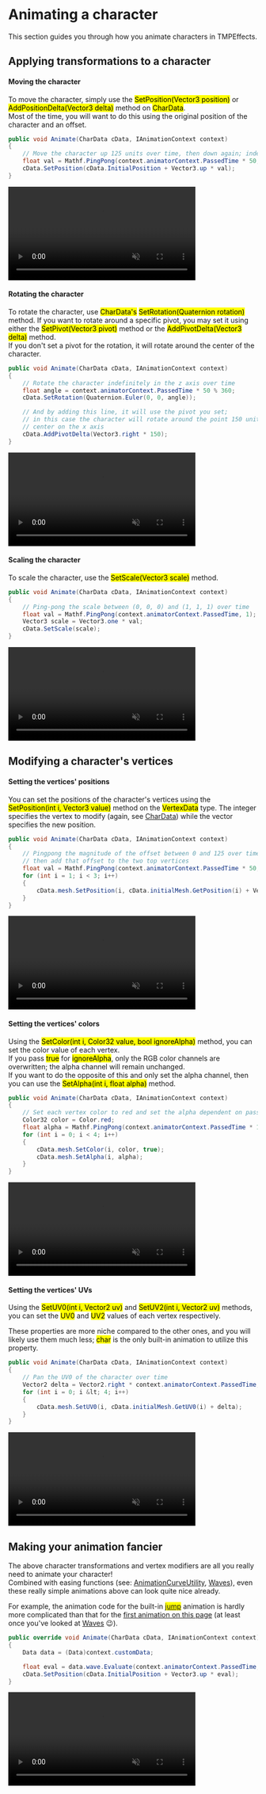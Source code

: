 <link rel="stylesheet" type="text/css" href="../styles.css">

# Animating a character 
This section guides you through how you animate characters in TMPEffects.

## Applying transformations to a character
#### Moving the character
To move the character, simply use the <mark class="markstyle">SetPosition(Vector3 position)</mark> or  <mark class="markstyle">AddPositionDelta(Vector3 delta)</mark>
method on <mark class="markstyle">CharData</mark>.  
Most of the time, you will want to do this using the original position of the character and an offset.

```csharp
public void Animate(CharData cData, IAnimationContext context)
{
    // Move the character up 125 units over time, then down again; indefinitely
    float val = Mathf.PingPong(context.animatorContext.PassedTime * 50, 125);
    cData.SetPosition(cData.InitialPosition + Vector3.up * val);
}
```

<video style="min-width: 300px; max-width: 2000px; width:75%; height:auto;" src="../videos/animatingacharacter/moving.mp4" width="320" height="240" autoplay loop muted>
  Your browser does not support the video tag.
</video>

#### Rotating the character
To rotate the character, use <mark class="markstyle">CharData's</mark> <mark class="markstyle">SetRotation(Quaternion rotation)</mark> method.
If you want to rotate around a specific pivot, you may set it using either the <mark class="markstyle">SetPivot(Vector3 pivot)</mark> method or the <mark class="markstyle">AddPivotDelta(Vector3 delta)</mark> method.  
If you don't set a pivot for the rotation, it will rotate around the center of the character.

```csharp
public void Animate(CharData cData, IAnimationContext context)
{
    // Rotate the character indefinitely in the z axis over time
    float angle = context.animatorContext.PassedTime * 50 % 360;
    cData.SetRotation(Quaternion.Euler(0, 0, angle));

    // And by adding this line, it will use the pivot you set;
    // in this case the character will rotate around the point 150 units from its
    // center on the x axis
    cData.AddPivotDelta(Vector3.right * 150);
}
```

<video style="min-width: 300px; max-width: 2000px; width:75%; height:auto;" src="../videos/animatingacharacter/rotating.mp4" width="320" height="240" autoplay loop muted>
  Your browser does not support the video tag.
</video>

#### Scaling the character
To scale the character, use the <mark class="markstyle">SetScale(Vector3 scale)</mark> method.

```csharp
public void Animate(CharData cData, IAnimationContext context)
{
    // Ping-pong the scale between (0, 0, 0) and (1, 1, 1) over time
    float val = Mathf.PingPong(context.animatorContext.PassedTime, 1);
    Vector3 scale = Vector3.one * val;
    cData.SetScale(scale);
}
```

<video style="min-width: 300px; max-width: 2000px; width:75%; height:auto;" src="../videos/animatingacharacter/scaling.mp4" width="320" height="240" autoplay loop muted>
  Your browser does not support the video tag.
</video>

## Modifying a character's vertices
#### Setting the vertices' positions
You can set the positions of the character's vertices using the <mark class="markstyle">SetPosition(int i, Vector3 value)</mark> method on the <mark class="markstyle">VertexData</mark> type. The integer specifies the vertex to modify (again, see [CharData](chardata.md)) while the vector specifies the new position.

```csharp
public void Animate(CharData cData, IAnimationContext context)
{
    // Pingpong the magnitude of the offset between 0 and 125 over time,
    // then add that offset to the two top vertices 
    float val = Mathf.PingPong(context.animatorContext.PassedTime * 50, 125);
    for (int i = 1; i < 3; i++)
    {
        cData.mesh.SetPosition(i, cData.initialMesh.GetPosition(i) + Vector3.up * val);
    }
}
```

<video style="min-width: 300px; max-width: 2000px; width:75%; height:auto;" src="../videos/animatingacharacter/positions.mp4" width="320" height="240" autoplay loop muted>
  Your browser does not support the video tag.
</video>

#### Setting the vertices' colors
Using the <mark class="markstyle">SetColor(int i, Color32 value, bool ignoreAlpha)</mark> method, you can set the color value of each vertex.   
If you pass <mark class="markstyle">true</mark> for <mark class="markstyle">ignoreAlpha</mark>, only the RGB color channels are overwritten;
the alpha channel will remain unchanged.  
If you want to do the opposite of this and only set the alpha channel, then you can use the <mark class="markstyle">SetAlpha(int i, float alpha)</mark> method.
```csharp
public void Animate(CharData cData, IAnimationContext context)
{
    // Set each vertex color to red and set the alpha dependent on passed time.
    Color32 color = Color.red;
    float alpha = Mathf.PingPong(context.animatorContext.PassedTime * 125, 255);
    for (int i = 0; i < 4; i++)
    {
        cData.mesh.SetColor(i, color, true);
        cData.mesh.SetAlpha(i, alpha);
    }
}
```

<video style="min-width: 300px; max-width: 2000px; width:75%; height:auto;" src="../videos/animatingacharacter/colors.mp4" width="320" height="240" autoplay loop muted>
  Your browser does not support the video tag.
</video>

#### Setting the vertices' UVs
Using the <mark class="markstyle">SetUV0(int i, Vector2 uv)</mark> and <mark class="markstyle">SetUV2(int i, Vector2 uv)</mark> methods, you can set the <mark class="markstyle">UV0</mark> and <mark class="markstyle">UV2</mark> values of each vertex respectively.

These properties are more niche compared to the other ones, and you will likely use them much less; <mark class="markstyle">char</mark> is the only built-in animation to utilize this property.
```csharp
public void Animate(CharData cData, IAnimationContext context)
{
    // Pan the UV0 of the character over time
    Vector2 delta = Vector2.right * context.animatorContext.PassedTime;
    for (int i = 0; i &lt; 4; i++)
    {
        cData.mesh.SetUV0(i, cData.initialMesh.GetUV0(i) + delta);
    }
}
```

<video style="min-width: 300px; max-width: 2000px; width:75%; height:auto;" src="../videos/animatingacharacter/uvs.mp4" width="320" height="240" autoplay loop muted>
  Your browser does not support the video tag.
</video>

## Making your animation fancier
The above character transformations and vertex modifiers are all you really need to animate your character!  
Combined with easing functions (see: [AnimationCurveUtility](animationcurveutility.md), [Waves](tmpanimator_animationutility_wave.md)), even these really simple animations above can look quite nice already.

For example, the animation code for the built-in <mark class="markstyle">[jump](tmpanimator_builtinbasicanimations.md)</mark> animation is hardly more complicated than that
for the [first animation on this page](animatingacharacter.md#moving-the-character) (at least once you've looked at [Waves](tmpanimator_animationutility_wave.md) :wink:).

```csharp
public override void Animate(CharData cData, IAnimationContext context)
{
    Data data = (Data)context.customData;

    float eval = data.wave.Evaluate(context.animatorContext.PassedTime, GetWaveOffset(cData, context, data.waveOffsetType)).Item1;
    cData.SetPosition(cData.InitialPosition + Vector3.up * eval);
}
```

<video style="min-width: 300px; max-width: 2000px; width:75%; height:auto;" src="../videos/animatingacharacter/jumping.mp4" width="320" height="240" autoplay loop muted>
  Your browser does not support the video tag.
</video>